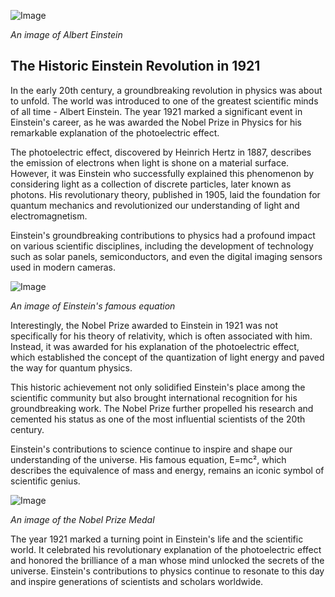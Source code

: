 ![Image](/img/1697044292296.png)

*An image of Albert Einstein*

## The Historic Einstein Revolution in 1921

In the early 20th century, a groundbreaking revolution in physics was about to unfold. The world was introduced to one of the greatest scientific minds of all time - Albert Einstein. The year 1921 marked a significant event in Einstein's career, as he was awarded the Nobel Prize in Physics for his remarkable explanation of the photoelectric effect.

The photoelectric effect, discovered by Heinrich Hertz in 1887, describes the emission of electrons when light is shone on a material surface. However, it was Einstein who successfully explained this phenomenon by considering light as a collection of discrete particles, later known as photons. His revolutionary theory, published in 1905, laid the foundation for quantum mechanics and revolutionized our understanding of light and electromagnetism.

Einstein's groundbreaking contributions to physics had a profound impact on various scientific disciplines, including the development of technology such as solar panels, semiconductors, and even the digital imaging sensors used in modern cameras.

![Image](/img/1697044299531.png)

*An image of Einstein's famous equation*

Interestingly, the Nobel Prize awarded to Einstein in 1921 was not specifically for his theory of relativity, which is often associated with him. Instead, it was awarded for his explanation of the photoelectric effect, which established the concept of the quantization of light energy and paved the way for quantum physics.

This historic achievement not only solidified Einstein's place among the scientific community but also brought international recognition for his groundbreaking work. The Nobel Prize further propelled his research and cemented his status as one of the most influential scientists of the 20th century.

Einstein's contributions to science continue to inspire and shape our understanding of the universe. His famous equation, E=mc², which describes the equivalence of mass and energy, remains an iconic symbol of scientific genius.

![Image](/img/1697044306921.png)

*An image of the Nobel Prize Medal*

The year 1921 marked a turning point in Einstein's life and the scientific world. It celebrated his revolutionary explanation of the photoelectric effect and honored the brilliance of a man whose mind unlocked the secrets of the universe. Einstein's contributions to physics continue to resonate to this day and inspire generations of scientists and scholars worldwide.